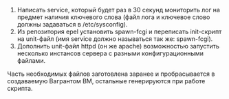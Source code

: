 1. Написать service, который будет раз в 30 секунд мониторить лог на предмет наличия ключевого слова (файл лога и ключевое слово должны задаваться в /etc/sysconfig).
2. Из репозитория epel установить spawn-fcgi и переписать init-скрипт на unit-файл (имя service должно называться так же: spawn-fcgi).
3. Дополнить unit-файл httpd (он же apache) возможностью запустить несколько инстансов сервера с разными конфигурационными файлами.

Часть необходимых файлов заготовлена заранее и пробрасывается в создаваемую Вагрантом ВМ, остальные генерируются при работе скрипта.
